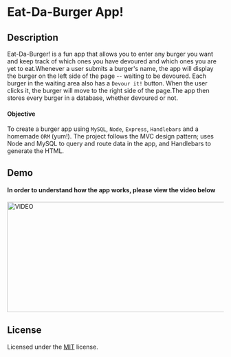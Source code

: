 # Eat-Da-Burger App!

## Description
Eat-Da-Burger! is a fun app that allows you to enter any burger you want and keep track of which ones you have devoured and which ones you are yet to eat.Whenever a user submits a burger's name, the app will display the burger on the left side of the page -- waiting to be devoured. Each burger in the waiting area also has a `Devour it!` button. When the user clicks it, the burger will move to the right side of the page.The app then stores every burger in a database, whether devoured or not.


#### Objective
To create a burger app using `MySQL`, `Node`, `Express`, `Handlebars` and a homemade `ORM` (yum!). The project follows the MVC design pattern; uses Node and MySQL to query and route data in the app, and Handlebars to generate the HTML. 


## Demo
#### In order to understand how the app works, please view the video below

<a href="https://drive.google.com/file/d/1QHq9Y0TxjdsPJ33mvVWzRQUBtcypHHUL/view" target="_blank">
<img src= "https://drive.google.com/file/d/1QHq9Y0TxjdsPJ33mvVWzRQUBtcypHHUL/preview" alt="VIDEO" width="546px" height="256px" /></a>



## License
Licensed under the [MIT](https://choosealicense.com/licenses/mit/) license.


 
